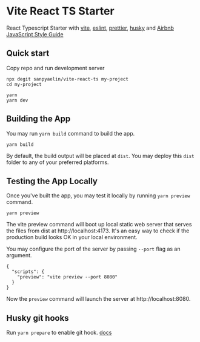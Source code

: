# Vite React TS Starter

React Typescript Starter with [vite](https://vitejs.dev), [eslint](https://eslint.org), [prettier](https://prettier.io), [husky](https://typicode.github.io/husky) and [Airbnb JavaScript Style Guide](https://github.com/airbnb/javascript)

## Quick start
Copy repo and run development server
```
npx degit sanpyaelin/vite-react-ts my-project
cd my-project

yarn
yarn dev
```

## Building the App
You may run ```yarn build``` command to build the app.
```
yarn build
```
By default, the build output will be placed at ```dist```. You may deploy this ```dist``` folder to any of your preferred platforms.

## Testing the App Locally
Once you've built the app, you may test it locally by running ```yarn preview``` command.
```
yarn preview
```
The vite preview command will boot up local static web server that serves the files from dist at http://localhost:4173. It's an easy way to check if the production build looks OK in your local environment.

You may configure the port of the server by passing ```--port``` flag as an argument.
```
{
  "scripts": {
    "preview": "vite preview --port 8080"
  }
}
```
Now the ```preview``` command will launch the server at http://localhost:8080.

## Husky git hooks
Run ```yarn prepare``` to enable git hook. [docs](https://typicode.github.io/husky/)
